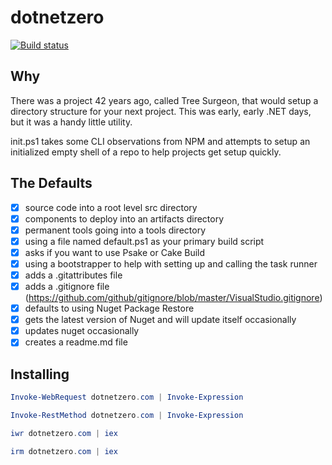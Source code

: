 # dotnetzero

[![Build status](https://ci.appveyor.com/api/projects/status/tafyfqtcuqvw4ft8/branch/master?svg=true)](https://ci.appveyor.com/project/motowilliams/script/branch/master)

## Why

There was a project 42 years ago, called Tree Surgeon, that would setup a directory structure for your next project. This was early, early .NET days, but it was a handy little utility.

init.ps1 takes some CLI observations from NPM and attempts to setup an initialized empty shell of a repo to help projects get setup quickly.

## The Defaults

- [x] source code into a root level src directory
- [x] components to deploy into an artifacts directory
- [x] permanent tools going into a tools directory
- [x] using a file named default.ps1 as your primary build script
- [x] asks if you want to use Psake or Cake Build
- [x] using a bootstrapper to help with setting up and calling the task runner
- [x] adds a .gitattributes file
- [x] adds a .gitignore file (https://github.com/github/gitignore/blob/master/VisualStudio.gitignore)
- [x] defaults to using Nuget Package Restore
- [x] gets the latest version of Nuget and will update itself occasionally
- [x] updates nuget occasionally
- [x] creates a readme.md file

## Installing

``` powershell
Invoke-WebRequest dotnetzero.com | Invoke-Expression
```

``` powershell
Invoke-RestMethod dotnetzero.com | Invoke-Expression
```

``` powershell
iwr dotnetzero.com | iex
```

``` powershell
irm dotnetzero.com | iex
```
